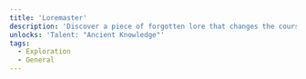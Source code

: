 ```yaml
---
title: 'Loremaster'
description: 'Discover a piece of forgotten lore that changes the course of a major quest.'
unlocks: 'Talent: "Ancient Knowledge"'
tags:
  - Exploration
  - General
---
```


